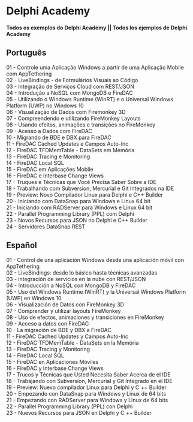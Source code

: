 <h1>Delphi Academy</h1>
<b>Todos os exemplos do Delphi Academy || Todos los ejemplos de Delphi Academy</b><br>

<h2>Português</h2>
01 - Controle uma Aplicação Windows a partir de uma Aplicação Mobile com AppTethering<br>
02 - LiveBindings - de Formulários Visuais ao Código<br>
03 - Integração de Serviços Cloud com REST/JSON<br>
04 - Introdução a NoSQL com MongoDB e FireDAC<br>
05 - Utilizando o Windows Runtime (WinRT) e o Universal Windows Platform (UWP) no Windows 10<br>
06 - Visualização de Dados com Firemonkey 3D<br>
07 - Compreendendo e utilizando FireMonkey Layouts<br>
08 - Usando efeitos, animações e transições no FireMonkey<br>
09 - Acesso a Dados com FireDAC<br>
10 - Migrando de BDE e DBX para FireDAC<br>
11 - FireDAC Cached Updates e Campos Auto-Inc<br>
12 - FireDAC TFDMemTable - DataSets em Memória<br>
13 - FireDAC Tracing e Monitoring<br>
14 - FireDAC Local SQL<br>
15 - FireDAC em Aplicações Mobile<br>
16 - FireDAC e Interbase Change Views<br>
17 - Truques e Técnicas que Você Precisa Saber Sobre a IDE<br>
18 - Trabalhando com Subversion, Mercurial e Git Integrados na IDE<br>
19 - Preview: Novo Compilador Linux para Delphi e C++ Builder<br>
20 - Iniciando com DataSnap para Windows e Linux 64 bit<br>
21 - Iniciando com RADServer para Windows e Linux 64 bit<br>
22 - Parallel Programming Library (PPL) com Delphi<br>
23 - Novos Recursos para JSON no Delphi e C++ Builder<br>
24 - Servidores DataSnap REST<br>

<h2>Español</h2>
01 - Control de una aplicación Windows desde una aplicación móvil con AppTethering<br>
02 - LiveBindings: desde lo básico hasta técnicas avanzadas<br>
03 - integración de servicios en la nube con REST/JSON<br>
04 - Introducción a NoSQL con MongoDB y FireDAC<br>
05 - Uso del Windows Runtime (WinRT) y la Universal Windows Platform (UWP) en Windows 10<br>
06 - Visualización de Datos con FireMonkey 3D<br>
07 - Comprender y utilizar layouts FireMonkey<br>
08 - Uso de efectos, animaciones y transiciones en FireMonkey<br>
09 - Acceso a datos con FireDAC<br>
10 - La migración de BDE y DBX a FireDAC<br>
11 - FireDAC Cached Updates y Campos Auto-Inc<br>
12 - FireDAC TFDMemTable - DataSets en la Memória<br>
13 - FireDAC Tracing y Monitoring<br>
14 - FireDAC Local SQL<br>
15 - FireDAC en Aplicaciones Móviles<br>
16 - FireDAC y Interbase Change Views<br>
17 - Trucos y Técnicas que Usted Necesita Saber Acerca de el IDE<br>
18 - Trabajando con Subversion, Mercurial y Git Integrado en el IDE<br>
19 - Preview: Nuevo compilador Linux para Delphi y C ++ Builder<br>
20 - Empezando con DataSnap para Windows y Linux de 64 bits<br>
21 - Empezando con RADServer para Windows y Linux de 64 bits<br>
22 - Parallel Programming Library (PPL) con Delphi<br>
23 - Nuevos Recursos para JSON en Delphi y C ++ Builder<br>

